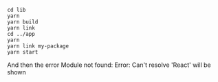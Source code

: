 ```
cd lib
yarn
yarn build
yarn link
cd ../app
yarn
yarn link my-package
yarn start
```

And then the error Module not found: Error: Can't resolve 'React' will be shown

